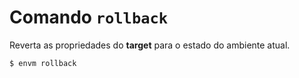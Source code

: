 # Comando `rollback`

Reverta as propriedades do **target** para o estado do ambiente atual.

``` shell
$ envm rollback
```